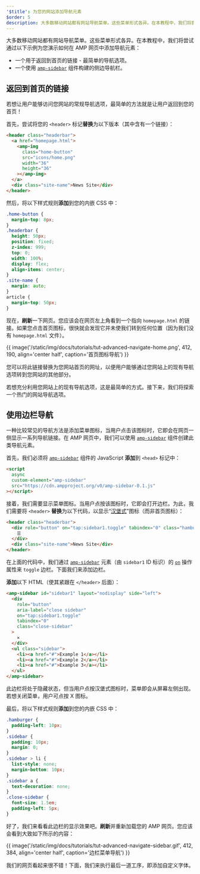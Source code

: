 ```yaml
---
'$title': 为您的网站添加导航元素
$order: 5
description: 大多数移动网站都有网站导航菜单。这些菜单形式各异。在本教程中，我们将尝试通过以下示例为您…
---
```


大多数移动网站都有网站导航菜单。这些菜单形式各异。在本教程中，我们将尝试通过以下示例为您演示如何在 AMP 网页中添加导航元素：

- 一个用于返回到首页的链接 - 最简单的导航选项。
- 一个使用 [`amp-sidebar`](../../../../documentation/components/reference/amp-sidebar.md) 组件构建的侧边导航栏。

## 返回到首页的链接

若想让用户能够访问您网站的常规导航选项，最简单的方法就是让用户返回到您的首页！

首先，尝试将您的 `<header>` 标记**替换**为以下版本（其中含有一个链接）：

```html
<header class="headerbar">
  <a href="homepage.html">
    <amp-img
      class="home-button"
      src="icons/home.png"
      width="36"
      height="36"
    ></amp-img>
  </a>
  <div class="site-name">News Site</div>
</header>
```

然后，将以下样式规则**添加**到您的内嵌 CSS 中：

```css
.home-button {
  margin-top: 8px;
}
.headerbar {
  height: 50px;
  position: fixed;
  z-index: 999;
  top: 0;
  width: 100%;
  display: flex;
  align-items: center;
}
.site-name {
  margin: auto;
}
article {
  margin-top: 50px;
}
```

现在，**刷新**一下网页。您应该会在网页左上角看到一个指向 `homepage.html` 的链接。如果您点击首页图标，很快就会发现它并未使我们转到任何位置（因为我们没有 `homepage.html` 文件）。

{{ image('/static/img/docs/tutorials/tut-advanced-navigate-home.png', 412, 190, align='center half', caption='首页图标导航') }}

您可以将此链接替换为您网站首页的网址，以便用户能够通过您网站上的现有导航选项转到您网站的其他部分。

若想充分利用您网站上的现有导航选项，这是最简单的方式。接下来，我们将探索一个热门的网站导航选项。

## 使用边栏导航

一种比较常见的导航方法是添加菜单图标，当用户点击该图标时，它即会在网页一侧显示一系列导航链接。在 AMP 网页中，我们可以使用 [`amp-sidebar`](../../../../documentation/components/reference/amp-sidebar.md) 组件创建此类导航元素。

首先，我们必须将 [`amp-sidebar`](../../../../documentation/components/reference/amp-sidebar.md) 组件的 JavaScript **添加**到 `<head>` 标记中：

```html
<script
  async
  custom-element="amp-sidebar"
  src="https://cdn.ampproject.org/v0/amp-sidebar-0.1.js"
></script>
```

接着，我们需要显示菜单图标。当用户点按该图标时，它即会打开边栏。为此，我们需要将 `<header>` **替换**为以下代码，以显示“[汉堡式](https://en.wikipedia.org/wiki/Hamburger_button)”图标（而非首页图标）：

```html
<header class="headerbar">
  <div role="button" on="tap:sidebar1.toggle" tabindex="0" class="hamburger">
    ☰
  </div>
  <div class="site-name">News Site</div>
</header>
```

在上面的代码中，我们通过 [`amp-sidebar`](../../../../documentation/components/reference/amp-sidebar.md) 元素（由 `sidebar1` ID 标识）的 [`on`](https://github.com/ampproject/amphtml/blob/main/docs/spec/amp-actions-and-events.md) 操作属性来 `toggle` 边栏。下面我们来添加边栏。

**添加**以下 HTML（使其紧跟在 `</header>` 后面）：

```html
<amp-sidebar id="sidebar1" layout="nodisplay" side="left">
  <div
    role="button"
    aria-label="close sidebar"
    on="tap:sidebar1.toggle"
    tabindex="0"
    class="close-sidebar"
  >
    ✕
  </div>
  <ul class="sidebar">
    <li><a href="#">Example 1</a></li>
    <li><a href="#">Example 2</a></li>
    <li><a href="#">Example 3</a></li>
  </ul>
</amp-sidebar>
```

此边栏将处于隐藏状态，但当用户点按汉堡式图标时，菜单即会从屏幕左侧出现。若想关闭菜单，用户可点按 X 图标。

最后，将以下样式规则**添加**到您的内嵌 CSS 中：

```css
.hamburger {
  padding-left: 10px;
}
.sidebar {
  padding: 10px;
  margin: 0;
}
.sidebar > li {
  list-style: none;
  margin-bottom: 10px;
}
.sidebar a {
  text-decoration: none;
}
.close-sidebar {
  font-size: 1.5em;
  padding-left: 5px;
}
```

好了，我们来看看此边栏的显示效果吧。**刷新**并重新加载您的 AMP 网页。您应该会看到大致如下所示的内容：

{{ image('/static/img/docs/tutorials/tut-advanced-navigate-sidebar.gif', 412, 384, align='center half', caption='边栏菜单导航') }}

我们的网页看起来很不错！下面，我们来执行最后一道工序，即添加自定义字体。
